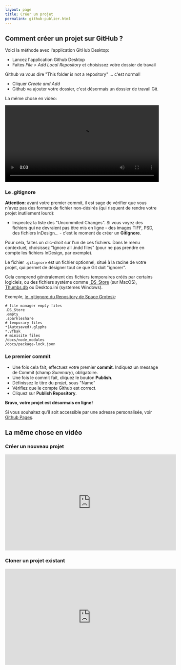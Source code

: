 ```yaml
---
layout: page
title: Créer un projet
permalink: github-publier.html
---
```


## Comment créer un projet sur GitHub ?

Voici la méthode avec l'application GitHub Desktop:

- Lancez l'application Github Desktop
- Faites *File > Add Local Repository* et choisissez votre dossier de travail

Github va vous dire "This folder is not a repository" ... c'est normal!

- Cliquer *Create and Add*
- Github va ajouter votre dossier, c'est désormais un dossier de travail Git.

La même chose en vidéo:

<video width="100%" controls>
  <source src="videos/publier-sur-github.mp4" type="video/mp4">
</video>


### Le .gitignore

**Attention:** avant votre premier commit, il est sage de vérifier que vous n'avez pas des formats de fichier non-désirés (qui risquent de rendre votre projet inutilement lourd):

- Inspectez la liste des "Uncommited Changes". Si vous voyez des fichiers qui ne devraient pas être mis en ligne - des images TIFF, PSD, des fichiers InDesign... - c'est le moment de créer un **GitIgnore**.

Pour cela, faites un clic-droit sur l'un de ces fichiers. Dans le menu contextuel, choisissez "Ignore all .indd files" (pour ne pas prendre en compte les fichiers InDesign, par exemple).

Le fichier `.gitignore` est un fichier optionnel, situé à la racine de votre projet, qui permet de désigner tout ce que Git doit "ignorer". 

Cela comprend généralement des fichiers temporaires créés par certains logiciels, ou des fichiers système comme [.DS_Store](https://fr.wikipedia.org/wiki/.DS_Store) (sur MacOS), [Thumbs.db](https://fr.wikipedia.org/wiki/Thumbs.db) ou Desktop.ini (systèmes Windows).

Exemple, [le .gitignore du Repository de Space Grotesk](https://github.com/floriankarsten/space-grotesk/blob/master/.gitignore):

```
# file manager empty files
.DS_Store
.empty
.sparkleshare
# temporary files
*(Autosaved).glyphs
*.vfbak
# minisite files
/docs/node_modules
/docs/package-lock.json
```

### Le premier commit

- Une fois cela fait, effectuez votre premier **commit**. Indiquez un message de Commit (champ *Summary*), obligatoire.
- Une fois le commit fait, cliquez le bouton **Publish**.
- Définissez le titre du projet, sous "Name"
- Vérifiez que le compte Github est correct.
- Cliquez sur **Publish Repository**.

**Bravo, votre projet est désormais en ligne!**

Si vous souhaitez qu'il soit accessible par une adresse personalisée, voir [Github Pages](github-pages.html).

## La même chose en vidéo

### Créer un nouveau projet

<iframe width="560" height="315" src="https://www.youtube-nocookie.com/embed/oj46QLGUr_M" title="YouTube video player" frameborder="0" allow="accelerometer; autoplay; clipboard-write; encrypted-media; gyroscope; picture-in-picture" allowfullscreen></iframe>

### Cloner un projet existant

<iframe width="560" height="315" src="https://www.youtube-nocookie.com/embed/jf3zZNoYDYA" title="YouTube video player" frameborder="0" allow="accelerometer; autoplay; clipboard-write; encrypted-media; gyroscope; picture-in-picture" allowfullscreen></iframe>